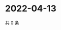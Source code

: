 # 2022-04-13

共 0 条

<!-- BEGIN WEIBO -->
<!-- 最后更新时间 Wed Apr 13 2022 23:00:50 GMT+0800 (China Standard Time) -->

<!-- END WEIBO -->
